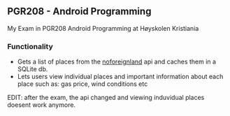 ## PGR208 - Android Programming

My Exam in PGR208 Android Programming at Høyskolen Kristiania

### Functionality
* Gets a list of places from the [noforeignland](https://www.noforeignland.com/) api and caches them in a SQLite db.
* Lets users view individual places and important information about each place such as: gas price, wind conditions etc

EDIT: after the exam, the api changed and viewing induvidual places doesent work anymore.
